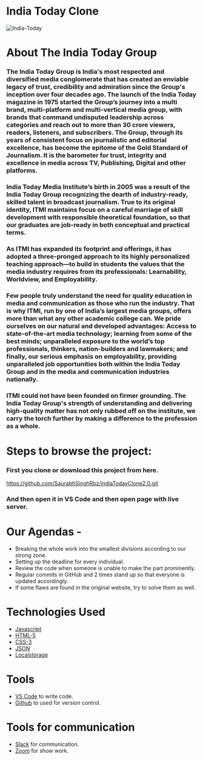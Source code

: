 # India Today Clone


![India-Today](https://user-images.githubusercontent.com/90378786/181925792-c2ce7e35-ceca-4325-b4c9-f242c40fa49f.jpg)
#

# About The India Today Group

### The India Today Group is India's most respected and diversified media conglomerate that has created an enviable legacy of trust, credibility and admiration since the Group's inception over four decades ago. The launch of the India Today magazine in 1975 started the Group’s journey into a multi brand, multi-platform and multi-vertical media group, with brands that command undisputed leadership across categories and reach out to more than 30 crore viewers, readers, listeners, and subscribers. The Group, through its years of consistent focus on journalistic and editorial excellence, has become the epitome of the Gold Standard of Journalism. It is the barometer for trust, integrity and excellence in media across TV, Publishing, Digital and other platforms.

### India Today Media Institute’s birth in 2005 was a result of the India Today Group recognizing the dearth of industry-ready, skilled talent in broadcast journalism. True to its original identity, ITMI maintains focus on a careful marriage of skill development with responsible theoretical foundation, so that our graduates are job-ready in both conceptual and practical terms.

### As ITMI has expanded its footprint and offerings, it has adopted a three-pronged approach to its highly personalized teaching approach—to build in students the values that the media industry requires from its professionals: Learnability, Worldview, and Employability.

### Few people truly understand the need for quality education in media and communication as those who run the industry. That is why ITMI, run by one of India’s largest media groups, offers more than what any other academic college can. We pride ourselves on our natural and developed advantages: Access to state-of-the-art media technology; learning from some of the best minds; unparalleled exposure to the world’s top professionals, thinkers, nation-builders and lawmakers; and finally, our serious emphasis on employability, providing unparalleled job opportunities both within the India Today Group and in the media and communication industries nationally.

### ITMI could not have been founded on firmer grounding. The India Today Group's strength of understanding and delivering high-quality matter has not only rubbed off on the institute, we carry the torch further by making a difference to the profession as a whole.
#
# Steps to browse the project:

### First you clone or download this project from here.

https://github.com/SaurabhSinghRbz/indiaTodayClone2.0.git

### And then open it in VS Code and then open page with live server.




# Our Agendas - 
* Breaking the whole work into the smallest divisions according to our strong zone.
* Setting up the deadline for every individual.
* Review the code when someone is unable to make the part prominently.
* Regular commits in GitHub and 2 times stand up so that everyone is updated accordingly.
* If some flaws are found in the original website, try to solve them as well.


# Technologies Used

- [Javascript](https://www.w3schools.com/js/default.asp)
- [HTML-5](https://www.w3schools.com/html/)   
- [CSS-3](https://www.w3schools.com/css/default.asp)
- [JSON](https://www.json.org/json-en.html)
- [Localstorage](https://developer.mozilla.org/en-US/docs/Web/API/Window/localStorage)

# Tools

-  [VS Code](https://code.visualstudio.com/download) to write code.
-  [Github](https://github.com/SaurabhSinghRbz) to used for version control.

# Tools for communication

-  [Slack](https://slack.com/intl/en-in/) for communication.
-  [Zoom](https://zoom.us/) for show work.

